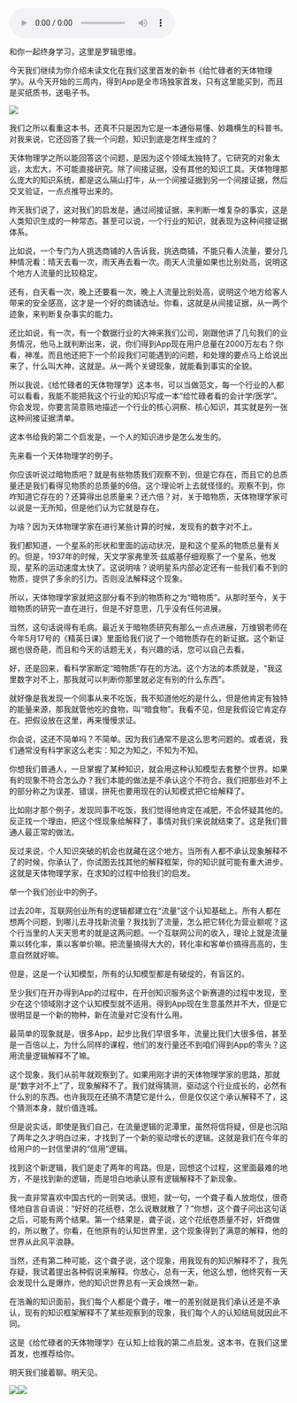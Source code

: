 <audio src="http://igetoss.cdn.igetget.com/mp3/201806/19/201806191151232575961816.mp3" controls="controls">您的浏览器不支持 audio 标签。</audio><p>和你一起终身学习，这里是罗辑思维。</p><p>今天我们继续为你介绍未读文化在我们这里首发的新书《给忙碌者的天体物理学》。从今天开始的三周内，得到App是全市场独家首发，只有这里能买到，而且是买纸质书，送电子书。</p><img src="https://piccdn.igetget.com/img/201806/19/201806191410250500823475.jpg" /><p>我们之所以看重这本书，还真不只是因为它是一本通俗易懂、妙趣横生的科普书。对我来说，它还回答了我一个问题，知识到底是怎样生成的？</p><p>天体物理学之所以能回答这个问题，是因为这个领域太独特了。它研究的对象太远，太宏大，不可能直接研究。除了间接证据，没有其他的知识工具。天体物理那么庞大的知识系统，都是这么隔山打牛，从一个间接证据到另一个间接证据，然后交叉验证，一点点推导出来的。</p><p>昨天我们说了，这对我们的启发是，通过间接证据，来判断一堆复杂的事实，这是人类知识生成的一种常态。甚至可以说，一个行业的知识，就表现为这种间接证据体系。</p><p>比如说，一个专门为人挑选商铺的人告诉我，挑选商铺，不能只看人流量，要分几种情况看：晴天去看一次，雨天再去看一次。雨天人流量如果也比别处高，说明这个地方人流量的比较稳定。</p><p>还有，白天看一次，晚上还要看一次，晚上人流量比别处高，说明这个地方给客人带来的安全感高，这才是一个好的商铺选址。你看，这就是从间接证据，从一两个迹象，来判断复杂事实的能力。</p><p>还比如说，有一次，有一个数据行业的大神来我们公司，刚跟他讲了几句我们的业务情况，他马上就判断出来，说，你们得到App现在用户总量在2000万左右？你看，神准。而且他还把下一个阶段我们可能遇到的问题，和处理的要点马上给说出来了，什么叫大神，这就是。从一两个关键现象，就能看到事实的全貌。</p><p>所以我说，《给忙碌者的天体物理学》这本书，可以当做范文，每一个行业的人都可以看看，我能不能把我这个行业的知识写成一本“给忙碌者看的会计学/医学”。你会发现，你要言简意赅地描述一个行业的核心洞察、核心知识，其实就是列一张这种间接证据清单。</p><p>这本书给我的第二个启发是，一个人的知识进步是怎么发生的。</p><p>先来看一个天体物理学的例子。</p><p>你应该听说过暗物质吧？就是有些物质我们观察不到，但是它存在，而且它的总质量还是我们看得见物质的总质量的6倍。这个理论听上去就怪怪的。观察不到，你咋知道它存在的？还算得出总质量来？还六倍？对，关于暗物质，天体物理学家可以说是一无所知，但是他们认为它就是存在。</p><p>为啥？因为天体物理学家在进行某些计算的时候，发现有的数字对不上。</p><p>我们都知道，一个星系的形状和里面的运动状况，是和这个星系的物质总量有关的。但是，1937年的时候，天文学家弗里茨·兹威基仔细观察了一个星系，他发现，星系的运动速度太快了。这说明啥？说明星系内部必定还有一些我们看不到的物质，提供了多余的引力。否则没法解释这个现象。</p><p>所以，天体物理学家就把这部分看不到的物质称之为“暗物质”。从那时至今，关于暗物质的研究一直在进行，但是不好意思，几乎没有任何进展。</p><p>当然，这句话说得有毛病。最近关于暗物质研究有那么一点点进展，万维钢老师在今年5月17号的《精英日课》里面给我们说了一个暗物质存在的新证据。这个新证据也很奇葩，而且和今天的话题无关，有兴趣的话，您可以自己去看。</p><p>好，还是回来，看科学家断定“暗物质”存在的方法。这个方法的本质就是，“我这里数字对不上，那我就可以判断你那里就必定有别的什么东西”。</p><p>就好像是我发现一个同事从来不吃饭，我不知道他吃的是什么，但是他肯定有独特的能量来源，那我就管他吃的食物，叫“暗食物”。我看不见，但是我假设它肯定存在。把假设放在这里，再来慢慢求证。</p><p>你会说，这还不简单吗？不简单。因为我们通常不是这么思考问题的。或者说，我们通常没有科学家这么老实：知之为知之，不知为不知。</p><p>你想我们普通人，一旦掌握了某种知识，就会用这种认知模型去套整个世界。如果有的现象不符合怎么办？我们本能的做法是不承认这个不符合。我们把那些对不上的部分称之为误差、错误，拼死也要用现在的认知模式把它给解释了。</p><p>比如刚才那个例子，发现同事不吃饭，我们觉得他肯定在减肥，不会怀疑其他的。反正找一个理由，把这个怪现象给解释了，事情对我们来说就结束了。这是我们普通人最正常的做法。</p><p>反过来说，个人知识突破的机会也就藏在这个地方。当所有人都不承认现象解释不了的时候，你承认了，你试图去找其他的解释框架，你的知识就可能有重大进步。这就是天体物理学家，在求知的过程中给我们的启发。</p><p>举一个我们创业中的例子。</p><p>过去20年，互联网创业所有的逻辑都建立在“流量”这个认知基础上。所有人都在想两个问题，到哪儿去寻找新流量？我找到了流量，怎么把它转化为营业额呢？这个行当里的人天天思考的就是这两问题。一个互联网公司的收入，理论上就是流量乘以转化率，乘以客单价嘛。把流量搞得大大的，转化率和客单价搞得高高的，生意自然就好嘛。</p><p>但是，这是一个认知模型，所有的认知模型都是有破绽的，有盲区的。</p><p>至少我们在开办得到App的过程中，在开创知识服务这个新赛道的过程中发现，至少在这个领域刚才这个认知模型就不适用。得到App现在生意虽然并不大，但是它很明显是一个新的物种，新在流量对它没有什么用。</p><p>最简单的现象就是，很多App，起步比我们早很多年，流量比我们大很多倍，甚至是一百倍以上，为什么同样的课程，他们的发行量还不到咱们得到App的零头？这用流量逻辑解释不了嘛。</p><p>这个现象，我们从前年就观察到了。如果用刚才讲的天体物理学家的思路，那就是“数字对不上”了，现象解释不了。我们就得猜测，驱动这个行业成长的，必然有什么别的东西。也许我现在还搞不清楚它是什么，但是仅仅这个承认解释不了，这个猜测本身，就价值连城。</p><p>但是说实话，即使是我们自己，在流量逻辑的泥潭里，虽然将信将疑，但是也沉陷了两年之久才明白过来，才找到了一个新的驱动增长的逻辑。这就是我们在今年的给用户的一封信里讲的“信用”逻辑。</p><p>找到这个新逻辑，我们是走了两年的弯路。但是，回想这个过程，这里面最难的地方，不是找到新的逻辑，而是坦白地承认原有逻辑解释不了新现象。</p><p>我一直非常喜欢中国古代的一则笑话。很短，就一句，一个聋子看人放炮仗，很奇怪地自言自语说：“好好的花纸卷，怎么说散就散了？”你想，这个聋子问出这句话之后，可能有两个结果。第一个结果是，聋子说，这个花纸卷质量不好，奸商做的，所以散了。你看，在他原有的认知世界里，这个现象得到了满意的解释，他的世界从此风平浪静。</p><p>当然，还有第二种可能，这个聋子说，这个现象，用我现有的知识解释不了，我先存疑，我试着提出各种假说来解释。你放心，总有一天，他这么想，他终究有一天会发现什么是爆炸，他的知识世界总有一天会焕然一新。</p><p>在浩瀚的知识面前，我们每个人都是个聋子，唯一的差别就是我们承认还是不承认，现有的知识框架解释不了某些观察到的现象，我们每个人的认知结局就因此不同。</p><p>这是《给忙碌者的天体物理学》在认知上给我的第二点启发。这本书，在我们这里首发，也推荐给你。</p><p>明天我们接着聊。明天见。</p><img src="https://piccdn.igetget.com/img/201806/20/201806201059083630682463.jpg" /><img src="https://piccdn.igetget.com/img/201806/19/201806191200048896364270.jpg" />